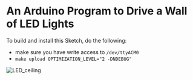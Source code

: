 # An Arduino Program to Drive a Wall of LED Lights

To build and install this Sketch, do the following:

* make sure you have write access to `/dev/ttyACM0`
* `make upload OPTIMIZATION_LEVEL="2 -DNDEBUG"`

![LED_ceiling](LED_ceiling.gif)
